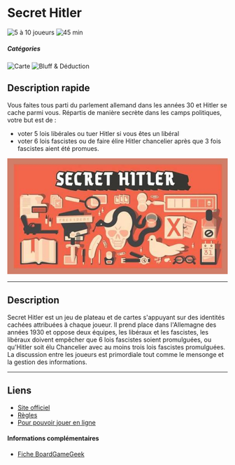 # Secret Hitler

![5 à 10 joueurs](https://img.shields.io/badge/-5%20à%2010%20joueurs%20-%23444444)
![45 min](https://img.shields.io/badge/-45%20min%20-%23444444)

##### Catégories
![Carte](https://img.shields.io/badge/-Carte-%23444444)
![Bluff & Déduction](https://img.shields.io/badge/-Bluff%20&%20Déduction-%23444444)

## Description rapide
Vous faites tous parti du parlement allemand dans les années 30 et Hitler se cache parmi vous. Répartis de manière secrète dans les camps politiques, votre but est de :

- voter 5 lois libérales ou tuer Hitler si vous êtes un libéral
- voter 6 lois fascistes ou de faire élire Hitler chancelier après que 3 fois fascistes aient été promues.

![](img/secret_hitler.jpg)

---

## Description
Secret Hitler est un jeu de plateau et de cartes s'appuyant sur des identités cachées attribuées à chaque joueur. Il prend place dans l'Allemagne des années 1930 et oppose deux équipes, les libéraux et les fascistes, les libéraux doivent empêcher que 6 lois fascistes soient promulguées, ou qu'Hitler soit élu Chancelier avec au moins trois lois fascistes promulguées. La discussion entre les joueurs est primordiale tout comme le mensonge et la gestion des informations.

---

## Liens
- [Site officiel](https://www.secrethitler.com)
- [Règles](https://www.secrethitler.com/assets/Secret_Hitler_Rules.pdf)
- [Pour pouvoir jouer en ligne](https://secrethitler.io)

#### Informations complémentaires
- [Fiche BoardGameGeek](https://boardgamegeek.com/boardgame/188834/secret-hitler)

